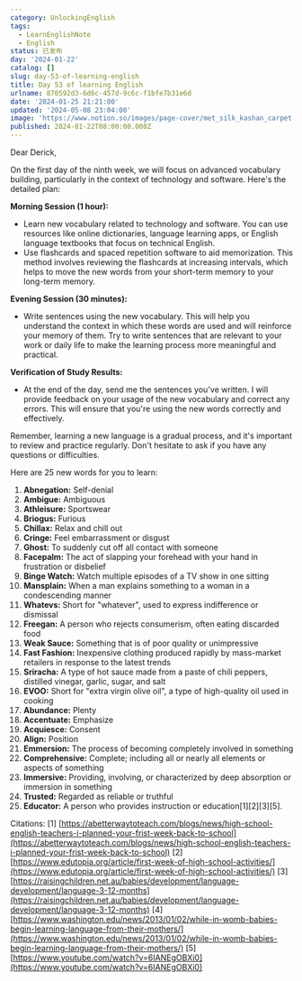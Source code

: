 ```yaml
---
category: UnlockingEnglish
tags:
  - LearnEnglishNote
  - English
status: 已发布
day: '2024-01-22'
catalog: []
slug: day-53-of-learning-english
title: Day 53 of learning English
urlname: 870592d3-6d6c-457d-9c6c-f1bfe7b31e6d
date: '2024-01-25 21:21:00'
updated: '2024-05-08 23:04:00'
image: 'https://www.notion.so/images/page-cover/met_silk_kashan_carpet.jpg'
published: 2024-01-22T08:00:00.000Z
---
```


Dear Derick,


On the first day of the ninth week, we will focus on advanced vocabulary building, particularly in the context of technology and software. Here's the detailed plan:


**Morning Session (1 hour):**

- Learn new vocabulary related to technology and software. You can use resources like online dictionaries, language learning apps, or English language textbooks that focus on technical English.
- Use flashcards and spaced repetition software to aid memorization. This method involves reviewing the flashcards at increasing intervals, which helps to move the new words from your short-term memory to your long-term memory.

**Evening Session (30 minutes):**

- Write sentences using the new vocabulary. This will help you understand the context in which these words are used and will reinforce your memory of them. Try to write sentences that are relevant to your work or daily life to make the learning process more meaningful and practical.

**Verification of Study Results:**

- At the end of the day, send me the sentences you've written. I will provide feedback on your usage of the new vocabulary and correct any errors. This will ensure that you're using the new words correctly and effectively.

Remember, learning a new language is a gradual process, and it's important to review and practice regularly. Don't hesitate to ask if you have any questions or difficulties.


Here are 25 new words for you to learn:

1. **Abnegation:** Self-denial
2. **Ambigue:** Ambiguous
3. **Athleisure:** Sportswear
4. **Briogus:** Furious
5. **Chillax:** Relax and chill out
6. **Cringe:** Feel embarrassment or disgust
7. **Ghost:** To suddenly cut off all contact with someone
8. **Facepalm:** The act of slapping your forehead with your hand in frustration or disbelief
9. **Binge Watch:** Watch multiple episodes of a TV show in one sitting
10. **Mansplain:** When a man explains something to a woman in a condescending manner
11. **Whatevs:** Short for "whatever", used to express indifference or dismissal
12. **Freegan:** A person who rejects consumerism, often eating discarded food
13. **Weak Sauce:** Something that is of poor quality or unimpressive
14. **Fast Fashion:** Inexpensive clothing produced rapidly by mass-market retailers in response to the latest trends
15. **Sriracha:** A type of hot sauce made from a paste of chili peppers, distilled vinegar, garlic, sugar, and salt
16. **EVOO:** Short for "extra virgin olive oil", a type of high-quality oil used in cooking
17. **Abundance:** Plenty
18. **Accentuate:** Emphasize
19. **Acquiesce:** Consent
20. **Align:** Position
21. **Emmersion:** The process of becoming completely involved in something
22. **Comprehensive:** Complete; including all or nearly all elements or aspects of something
23. **Immersive:** Providing, involving, or characterized by deep absorption or immersion in something
24. **Trusted:** Regarded as reliable or truthful
25. **Educator:** A person who provides instruction or education[1][2][3][5].

Citations:
[1] [https://abetterwaytoteach.com/blogs/news/high-school-english-teachers-i-planned-your-frist-week-back-to-school](https://abetterwaytoteach.com/blogs/news/high-school-english-teachers-i-planned-your-frist-week-back-to-school)
[2] [https://www.edutopia.org/article/first-week-of-high-school-activities/](https://www.edutopia.org/article/first-week-of-high-school-activities/)
[3] [https://raisingchildren.net.au/babies/development/language-development/language-3-12-months](https://raisingchildren.net.au/babies/development/language-development/language-3-12-months)
[4] [https://www.washington.edu/news/2013/01/02/while-in-womb-babies-begin-learning-language-from-their-mothers/](https://www.washington.edu/news/2013/01/02/while-in-womb-babies-begin-learning-language-from-their-mothers/)
[5] [https://www.youtube.com/watch?v=6IANEgOBXi0](https://www.youtube.com/watch?v=6IANEgOBXi0)

